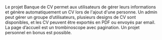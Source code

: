 Le projet Banque de CV permet aux utilisateurs de gérer leurs informations et génère 
automatiquement un CV lors de l'ajout d'une personne. Un admin peut gérer un groupe d’utilisateurs,
plusieurs designs de CV sont disponibles, et les CV peuvent être exportés en PDF ou envoyés par email. 
La page d’accueil est un trombinoscope avec pagination. Un projet personnel en bonus est possible.
